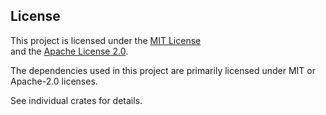 ## License

This project is licensed under the [MIT License](https://opensource.org/licenses/MIT)  
and the [Apache License 2.0](https://www.apache.org/licenses/LICENSE-2.0).

The dependencies used in this project are primarily licensed under MIT or Apache-2.0 licenses.

See individual crates for details.
